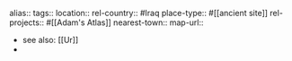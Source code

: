 alias::
tags::
location::
rel-country:: #Iraq
place-type:: #[[ancient site]] rel-projects:: #[[Adam's Atlas]]
nearest-town::
map-url::
- see also: [[Ur]]
-
